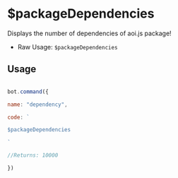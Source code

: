 # $packageDependencies

Displays the number of dependencies of aoi.js package!

- Raw Usage: ```$packageDependencies```

## Usage

```js

bot.command({

name: "dependency",

code: `

$packageDependencies

`

//Returns: 10000

})

```

